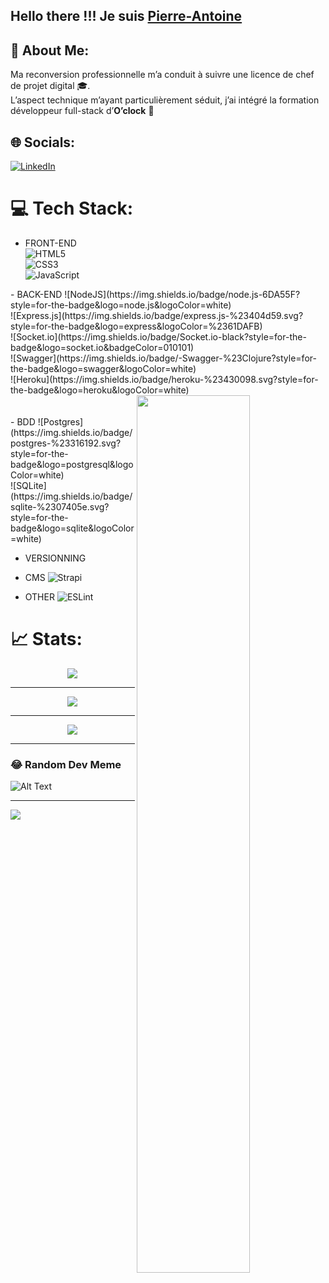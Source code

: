 
## Hello there !!! Je suis [Pierre-Antoine](https://www.linkedin.com/in/pierre-antoine-potage/) 

## :speech_balloon: About Me:

Ma reconversion professionnelle m’a conduit à suivre une licence de chef de projet digital :mortar_board:.<br> L’aspect technique m’ayant particulièrement séduit, j’ai intégré la formation développeur full-stack d’**O’clock** :dart:


## 🌐 Socials:
[![LinkedIn](https://img.shields.io/badge/LinkedIn-%230077B5.svg?logo=linkedin&logoColor=white)](https://www.linkedin.com/in/pierre-antoine-potage/) 

# 💻 Tech Stack:



- FRONT-END </br>
![HTML5](https://img.shields.io/badge/html5-%23E34F26.svg?style=for-the-badge&logo=html5&logoColor=white) </br>
![CSS3](https://img.shields.io/badge/css3-%231572B6.svg?style=for-the-badge&logo=css3&logoColor=white) </br>
![JavaScript](https://img.shields.io/badge/javascript-%23323330.svg?style=for-the-badge&logo=javascript&logoColor=%23F7DF1E) </br>

<div>
- BACK-END
![NodeJS](https://img.shields.io/badge/node.js-6DA55F?style=for-the-badge&logo=node.js&logoColor=white) </br>
![Express.js](https://img.shields.io/badge/express.js-%23404d59.svg?style=for-the-badge&logo=express&logoColor=%2361DAFB) </br>
![Socket.io](https://img.shields.io/badge/Socket.io-black?style=for-the-badge&logo=socket.io&badgeColor=010101) </br>
![Swagger](https://img.shields.io/badge/-Swagger-%23Clojure?style=for-the-badge&logo=swagger&logoColor=white) </br>
![Heroku](https://img.shields.io/badge/heroku-%23430098.svg?style=for-the-badge&logo=heroku&logoColor=white) </br>
<img align="right" src="https://media.giphy.com/media/0DYipdNqJ5n4GYATKL/giphy.gif" width="60%"/>
<br><br>
</div>
- BDD
![Postgres](https://img.shields.io/badge/postgres-%23316192.svg?style=for-the-badge&logo=postgresql&logoColor=white)</br>
![SQLite](https://img.shields.io/badge/sqlite-%2307405e.svg?style=for-the-badge&logo=sqlite&logoColor=white)</br>

- VERSIONNING

- CMS
![Strapi](https://img.shields.io/badge/strapi-%232E7EEA.svg?style=for-the-badge&logo=strapi&logoColor=white)</br>

- OTHER
![ESLint](https://img.shields.io/badge/ESLint-4B3263?style=for-the-badge&logo=eslint&logoColor=white)</br>


# :chart_with_upwards_trend: Stats:
<div align="center"><img src='https://github-readme-stats.vercel.app/api?username=Pierreantoine-p&theme=dark&hide_border=false&include_all_commits=false&count_private=false'></div>

<hr>

<div align="center"><img src='https://github-readme-streak-stats.herokuapp.com/?user=Pierreantoine-p&theme=dark&hide_border=false'></div>

<hr>

<div align="center"><img src='https://github-readme-stats.vercel.app/api/top-langs/?username=Pierreantoine-p&theme=dark&hide_border=false&include_all_commits=false&count_private=false&layout=compact'></div>

<hr>

### 😂 Random Dev Meme
![Alt Text](https://media.giphy.com/media/0DYipdNqJ5n4GYATKL/giphy.gif)

---
[![](https://visitcount.itsvg.in/api?id=Pierreantoine-p&icon=0&color=6)](https://visitcount.itsvg.in)
